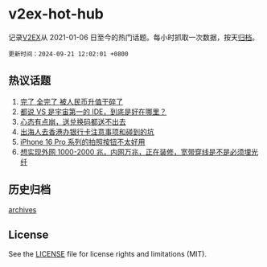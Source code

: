 # v2ex-hot-hub

 记录[V2EX](https://www.v2ex.com/)从 2021-01-06 日至今的热门话题。每小时抓取一次数据，按天[归档](archives)。

`更新时间：2024-09-21 12:02:01 +0800`

## 热议话题

1. [完了 全完了 被人民币升值干碎了](https://www.v2ex.com/t/1074390)
1. [都说 VS 是宇宙第一的 IDE，到底是好在哪里？](https://www.v2ex.com/t/1074382)
1. [心态有点崩，送兑换码都送不出去](https://www.v2ex.com/t/1074517)
1. [出海人去香港办银行卡注意事项和碰到的坑](https://www.v2ex.com/t/1074406)
1. [iPhone 16 Pro 系列的拍照按钮不太好用](https://www.v2ex.com/t/1074385)
1. [想实现外网 1000-2000 兆，内网万兆，正在装修，宽带穿线是不是必须埋光纤](https://www.v2ex.com/t/1074336)

## 历史归档

[archives](archives)

## License

See the [LICENSE](LICENSE) file for license rights and limitations (MIT).

